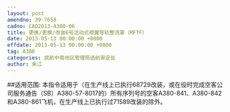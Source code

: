 ```yaml
---
layout: post
amendno: 39-7658
cadno: CAD2013-A380-06
title: 更换/更换/改装6号活动式襟翼导轨整流罩（MFTF）
date: 2013-05-13 00:00:00 +0800
effdate: 2013-05-13 00:00:00 +0800
tag: A380
categories: 民航中南地区管理局适航审定处
author: 朱江
---
```


##适用范围:
本指令适用于（在生产线上已执行68729改装，或在役时完成空客公司服务通告（SB）A380-57-8017的）所有序列号的空客A380-841、A380-842和A380-861飞机，在生产线上已执行过71589改装的除外。

